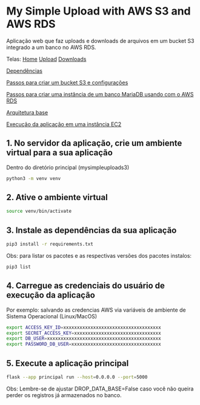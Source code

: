 # My Simple Upload with AWS S3 and AWS RDS

Aplicação web que faz uploads e downloads de arquivos em um bucket S3 integrado a um banco no AWS RDS. 

Telas: [Home](https://github.com/armandossrecife/mysimpleuploads3rds/blob/main/docs/home.png) [Upload](https://github.com/armandossrecife/mysimpleuploads3rds/blob/main/docs/upload_2.png) [Downloads](https://github.com/armandossrecife/mysimpleuploads3rds/blob/main/docs/downloads.png) 

[Dependências](https://github.com/armandossrecife/mysimpleuploads3rds/blob/main/docs/dependencias.md)

[Passos para criar um bucket S3 e configurações](https://github.com/armandossrecife/mysimpleuploads3rds/blob/main/docs/passos_s3.md)

[Passos para criar uma instância de um banco MariaDB usando com o AWS RDS](https://github.com/armandossrecife/mysimpleuploads3rds/blob/main/docs/passos_rds.md)

[Arquitetura base](https://github.com/armandossrecife/mysimpleuploads3rds/blob/main/docs/arquitetura.png)

[Execução da aplicação em uma instância EC2](https://github.com/armandossrecife/mysimpleuploads3rds/blob/main/docs/passos_ec2.md)

## 1. No servidor da aplicação, crie um ambiente virtual para a sua aplicação

Dentro do diretório principal (mysimpleuploads3)

```bash
python3 -m venv venv
```

## 2. Ative o ambiente virtual

```bash
source venv/bin/activate
```

## 3. Instale as dependências da sua aplicação

```bash
pip3 install -r requirements.txt
```

Obs: para listar os pacotes e as respectivas versões dos pacotes instalos:
```bash
pip3 list
```

## 4. Carregue as credenciais do usuário de execução da aplicação

Por exemplo: salvando as credencias AWS via variáveis de ambiente de Sistema Operacional (Linux/MacOS)

```bash
export ACCESS_KEY_ID=xxxxxxxxxxxxxxxxxxxxxxxxxxxxxxxxxxxx
export SECRET_ACCESS_KEY=xxxxxxxxxxxxxxxxxxxxxxxxxxxxxxxx
export DB_USER=xxxxxxxxxxxxxxxxxxxxxxxxxxxxxxxxxxxxxxxxxx
export PASSWORD_DB_USER=xxxxxxxxxxxxxxxxxxxxxxxxxxxxxxxxx
```

## 5. Execute a aplicação principal
```bash
flask --app principal run --host=0.0.0.0 --port=5000
```

Obs: Lembre-se de ajustar DROP_DATA_BASE=False caso você não queira perder os registros já armazenados no banco.
